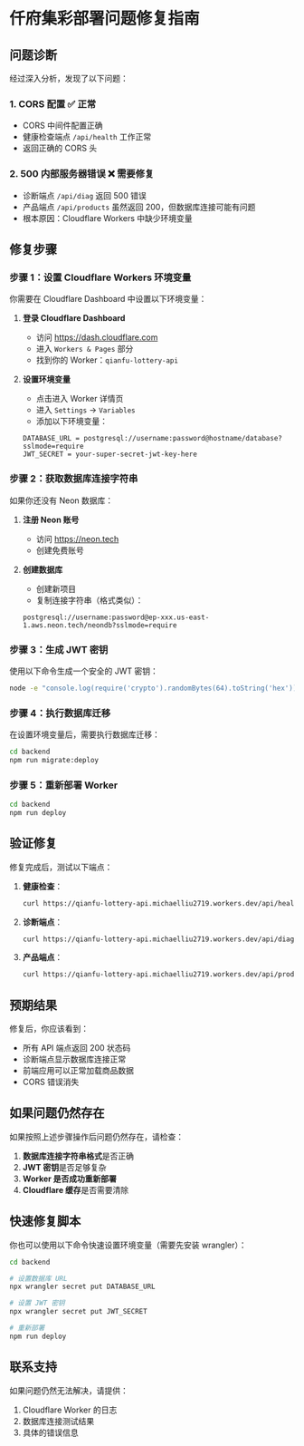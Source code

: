 # 仟府集彩部署问题修复指南

## 问题诊断

经过深入分析，发现了以下问题：

### 1. CORS 配置 ✅ 正常

- CORS 中间件配置正确
- 健康检查端点 `/api/health` 工作正常
- 返回正确的 CORS 头

### 2. 500 内部服务器错误 ❌ 需要修复

- 诊断端点 `/api/diag` 返回 500 错误
- 产品端点 `/api/products` 虽然返回 200，但数据库连接可能有问题
- 根本原因：Cloudflare Workers 中缺少环境变量

## 修复步骤

### 步骤 1：设置 Cloudflare Workers 环境变量

你需要在 Cloudflare Dashboard 中设置以下环境变量：

1. **登录 Cloudflare Dashboard**

   - 访问 https://dash.cloudflare.com
   - 进入 `Workers & Pages` 部分
   - 找到你的 Worker：`qianfu-lottery-api`

2. **设置环境变量**

   - 点击进入 Worker 详情页
   - 进入 `Settings` → `Variables`
   - 添加以下环境变量：

   ```
   DATABASE_URL = postgresql://username:password@hostname/database?sslmode=require
   JWT_SECRET = your-super-secret-jwt-key-here
   ```

### 步骤 2：获取数据库连接字符串

如果你还没有 Neon 数据库：

1. **注册 Neon 账号**

   - 访问 https://neon.tech
   - 创建免费账号

2. **创建数据库**
   - 创建新项目
   - 复制连接字符串（格式类似）：
   ```
   postgresql://username:password@ep-xxx.us-east-1.aws.neon.tech/neondb?sslmode=require
   ```

### 步骤 3：生成 JWT 密钥

使用以下命令生成一个安全的 JWT 密钥：

```bash
node -e "console.log(require('crypto').randomBytes(64).toString('hex'))"
```

### 步骤 4：执行数据库迁移

在设置环境变量后，需要执行数据库迁移：

```bash
cd backend
npm run migrate:deploy
```

### 步骤 5：重新部署 Worker

```bash
cd backend
npm run deploy
```

## 验证修复

修复完成后，测试以下端点：

1. **健康检查**：

   ```bash
   curl https://qianfu-lottery-api.michaelliu2719.workers.dev/api/health
   ```

2. **诊断端点**：

   ```bash
   curl https://qianfu-lottery-api.michaelliu2719.workers.dev/api/diag
   ```

3. **产品端点**：
   ```bash
   curl https://qianfu-lottery-api.michaelliu2719.workers.dev/api/products
   ```

## 预期结果

修复后，你应该看到：

- 所有 API 端点返回 200 状态码
- 诊断端点显示数据库连接正常
- 前端应用可以正常加载商品数据
- CORS 错误消失

## 如果问题仍然存在

如果按照上述步骤操作后问题仍然存在，请检查：

1. **数据库连接字符串格式**是否正确
2. **JWT 密钥**是否足够复杂
3. **Worker 是否成功重新部署**
4. **Cloudflare 缓存**是否需要清除

## 快速修复脚本

你也可以使用以下命令快速设置环境变量（需要先安装 wrangler）：

```bash
cd backend

# 设置数据库 URL
npx wrangler secret put DATABASE_URL

# 设置 JWT 密钥
npx wrangler secret put JWT_SECRET

# 重新部署
npm run deploy
```

## 联系支持

如果问题仍然无法解决，请提供：

1. Cloudflare Worker 的日志
2. 数据库连接测试结果
3. 具体的错误信息
